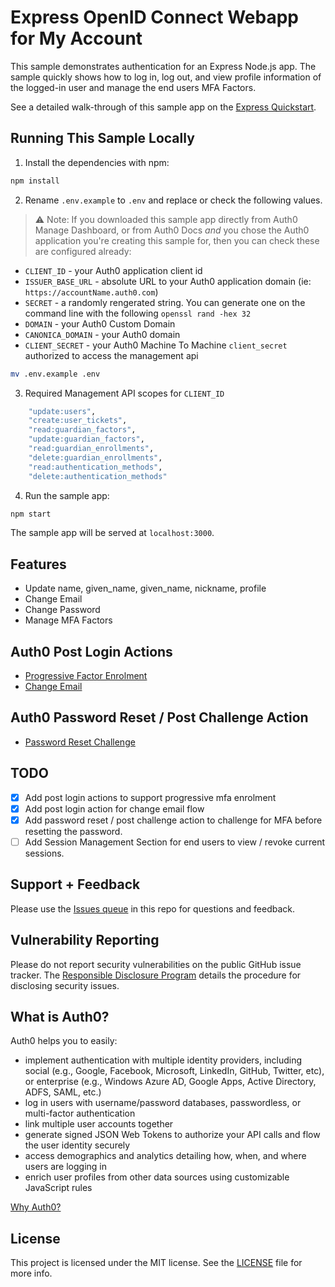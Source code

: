 # Express OpenID Connect Webapp for My Account

This sample demonstrates authentication for an Express Node.js app. The sample quickly shows how to log in, log out, and view profile information of the logged-in user and manage the end users MFA Factors.

See a detailed walk-through of this sample app on the [Express Quickstart](https://auth0.com/docs/quickstart/webapp/express).

## Running This Sample Locally

1. Install the dependencies with npm:

```bash
npm install
```


2. Rename `.env.example` to `.env` and replace or check the following values. 

> ⚠️ Note: If you downloaded this sample app directly from Auth0 Manage Dashboard, or from Auth0 Docs _and_ you chose the Auth0 application you're creating this sample for, then you can check these are configured already: 

- `CLIENT_ID` - your Auth0 application client id
- `ISSUER_BASE_URL` - absolute URL to your Auth0 application domain (ie: `https://accountName.auth0.com`)
- `SECRET` - a randomly rengerated string. You can generate one on the command line with the following `openssl rand -hex 32`
- `DOMAIN` - your Auth0 Custom Domain
- `CANONICA_DOMAIN` - your Auth0 domain
- `CLIENT_SECRET` - your Auth0 Machine To Machine `client_secret` authorized to access the management api

```bash
mv .env.example .env
```

3. Required Management API scopes for `CLIENT_ID`

```bash
    "update:users",
    "create:user_tickets",
    "read:guardian_factors",
    "update:guardian_factors",
    "read:guardian_enrollments",
    "delete:guardian_enrollments",
    "read:authentication_methods",
    "delete:authentication_methods"
```

4. Run the sample app:

```bash
npm start
```

The sample app will be served at `localhost:3000`.

## Features

- Update name, given_name, given_name, nickname, profile
- Change Email
- Change Password
- Manage MFA Factors

## Auth0 Post Login Actions

- [Progressive Factor Enrolment](https://gist.github.com/vikasjayaram/aeeb74676d4abb7af9b5e570010e7bbb)
- [Change Email](https://gist.github.com/vikasjayaram/1b167ac2de3dd17911539b2dc073ef3a)

## Auth0 Password Reset / Post Challenge Action

- [Password Reset Challenge](https://gist.github.com/vikasjayaram/d0ad252fe7c64659acd4fda94e1afaf5)

## TODO

- [X] Add post login actions to support progressive mfa enrolment 
- [X] Add post login action for change email flow
- [X] Add password reset / post challenge action to challenge for MFA before resetting the password.
- [ ] Add Session Management Section for end users to view / revoke current sessions.

## Support + Feedback

Please use the [Issues queue](https://github.com/vikasjayaram/auth0-use-cases/issues) in this repo for questions and feedback.

## Vulnerability Reporting

Please do not report security vulnerabilities on the public GitHub issue tracker. The [Responsible Disclosure Program](https://auth0.com/whitehat) details the procedure for disclosing security issues.

## What is Auth0?

Auth0 helps you to easily:

- implement authentication with multiple identity providers, including social (e.g., Google, Facebook, Microsoft, LinkedIn, GitHub, Twitter, etc), or enterprise (e.g., Windows Azure AD, Google Apps, Active Directory, ADFS, SAML, etc.)
- log in users with username/password databases, passwordless, or multi-factor authentication
- link multiple user accounts together
- generate signed JSON Web Tokens to authorize your API calls and flow the user identity securely
- access demographics and analytics detailing how, when, and where users are logging in
- enrich user profiles from other data sources using customizable JavaScript rules

[Why Auth0?](https://auth0.com/why-auth0)

## License

This project is licensed under the MIT license. See the [LICENSE](../LICENSE) file for more info.
